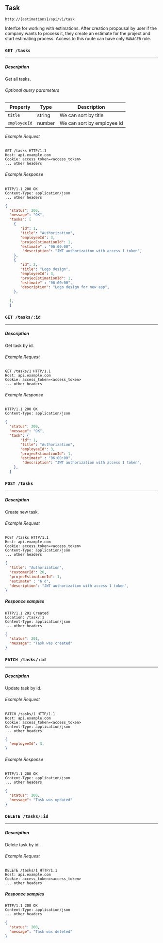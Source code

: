 ## Task

```plaintext
http://{estimations}/api/v1/task
```

Interfce for working with estimations. After creation propousal by user if the company wants to process it, they create an estimate for the project and start estimating process. Access to this route can have only `MANAGER` role. 
 
### `GET /tasks`
------------------------------------------------------------------

##### Description

Get all tasks.

###### Optional query parameters

| Property    | Type   | Description                   |
|-------------|--------|-------------------------------|
| `title`     | string | We can sort by title          |
| `employeeId` | number | We can sort by employee id   | 


###### Example Request

```http
GET /tasks HTTP/1.1
Host: api.example.com
Cookie: access_token=<access_token>
... other headers
```

###### Example Response

```http
HTTP/1.1 200 OK
Content-Type: application/json
... other headers
```
```json
{
  "status": 200,
  "message": "OK",
  "tasks": [
    {
       "id": 1,
       "title": "Authorization",
       "employeeId": 3,
       "projecEstimationId": 1,
       "estimate" : "06:00:00",
        "description": "JWT authorization with access 1 token",
    },
    {
       "id": 2,
       "title": "Logo design",
       "employeeId": 3,
       "projecEstimationId": 1,
       "estimate" : "06:00:00",
       "description": "Logo design for new app",
    },
  
  ],
  }
```

### `GET /tasks/:id`
------------------------------------------------------------------

##### Description

Get task by id.

###### Example Request

```http
GET /tasks/1 HTTP/1.1
Host: api.example.com
Cookie: access_token=<access_token>
... other headers
```

###### Example Response

```http
HTTP/1.1 200 OK
Content-Type: application/json
```
```json
{
  "status": 200,
  "message": "OK",
  "task": {
       "id": 1,
       "title": "Authorization",
       "employeeId": 3,
       "projecEstimationId": 1,
       "estimate" : "06:00:00",
        "description": "JWT authorization with access 1 token",
    },
  }
```

### `POST /tasks`
------------------------------------------------------------------

##### Description

Create new task.

###### Example Request

```http
POST /tasks HTTP/1.1
Host: api.example.com
Cookie: access_token=<access_token>
Content-Type: application/json
... other headers

```
```json
{
  "title": "Authorization",
  "customerId": 20,
  "projecEstimationId": 1,
  "estimate" : "6 d",
  "description": "JWT authorization with access 1 token",
}
```
##### Responce samples

```http
HTTP/1.1 201 Created
Location: /task/:1
Content-Type: application/json
... other headers
```
```json
{
  "status": 201,
  "message": "Task was created"
}
```

### `PATCH /tasks/:id`
------------------------------------------------------------------

##### Description

Update task by id.

###### Example Request

```http
PATCH /tasks/1 HTTP/1.1
Host: api.example.com
Cookie: access_token=<access_token>
Content-Type: application/json
... other headers
```
```json
{
  "employeeId": 3,
}
```

###### Example Response

```http
HTTP/1.1 200 OK
Content-Type: application/json
... other headers
```
```json
{
  "status": 200,
  "message": "Task was updated"
}
```


### `DELETE /tasks/:id`
------------------------------------------------------------------

##### Description

Delete task by id.

###### Example Request

```http
DELETE /tasks/1 HTTP/1.1
Host: api.example.com
Cookie: access_token=<access_token>
... other headers
```

##### Responce samples

```http
HTTP/1.1 200 OK
Content-Type: application/json
... other headers
```
```json
{
  "status": 200,
  "message": "Task was deleted"
}
```
